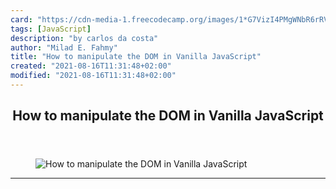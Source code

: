 ```yaml
---
card: "https://cdn-media-1.freecodecamp.org/images/1*G7VizI4PMgWNbR6rRV28Rw.png"
tags: [JavaScript]
description: "by carlos da costa"
author: "Milad E. Fahmy"
title: "How to manipulate the DOM in Vanilla JavaScript"
created: "2021-08-16T11:31:48+02:00"
modified: "2021-08-16T11:31:48+02:00"
---
```

<div class="site-wrapper">
<main id="site-main" class="site-main outer">
<div class="inner">
<article class="post-full post tag-javascript tag-web-development tag-programming tag-front-end-development tag-technology ">
<header class="post-full-header">
<h1 class="post-full-title">How to manipulate the DOM in Vanilla JavaScript</h1>
</header>
<figure class="post-full-image">
<picture>
<source media="(max-width: 700px)" sizes="1px" srcset="data:image/gif;base64,R0lGODlhAQABAIAAAAAAAP///yH5BAEAAAAALAAAAAABAAEAAAIBRAA7 1w">
<source media="(min-width: 701px)" sizes="(max-width: 800px) 400px,
(max-width: 1170px) 700px,
1400px" srcset="https://cdn-media-1.freecodecamp.org/images/1*G7VizI4PMgWNbR6rRV28Rw.png 300w,
https://cdn-media-1.freecodecamp.org/images/1*G7VizI4PMgWNbR6rRV28Rw.png 600w,
https://cdn-media-1.freecodecamp.org/images/1*G7VizI4PMgWNbR6rRV28Rw.png 1000w,
https://cdn-media-1.freecodecamp.org/images/1*G7VizI4PMgWNbR6rRV28Rw.png 2000w">
<img onerror="this.style.display='none'" src="https://cdn-media-1.freecodecamp.org/images/1*G7VizI4PMgWNbR6rRV28Rw.png" alt="How to manipulate the DOM in Vanilla JavaScript">
</picture>
</figure>
<section class="post-full-content">
<div class="post-content medium-migrated-article">
</div>
<hr>
</section>
</article>
</div>
</main>
</div>
<!-- Google Tag Manager (noscript) -->
<!-- End Google Tag Manager (noscript) -->
